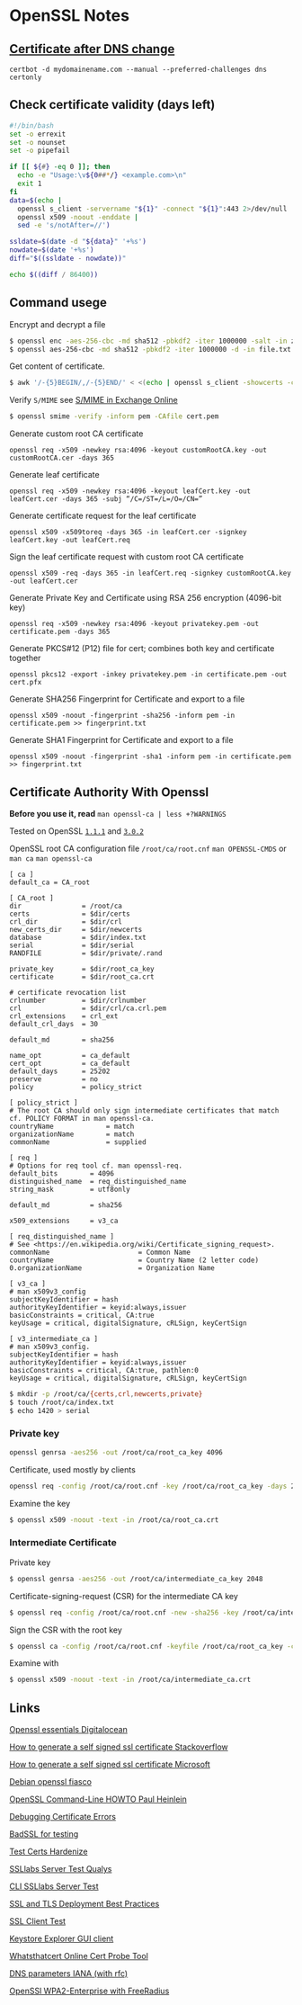 # OpenSSL Notes

## [Certificate after DNS change](https://serverfault.com/questions/750902/how-to-use-lets-encrypt-dns-01-challenge-validation#812038)
`certbot -d mydomainename.com --manual --preferred-challenges dns certonly`

## Check certificate validity (days left)
```bash
#!/bin/bash
set -o errexit
set -o nounset
set -o pipefail

if [[ ${#} -eq 0 ]]; then
  echo -e "Usage:\v${0##*/} <example.com>\n"
  exit 1
fi
data=$(echo |
  openssl s_client -servername "${1}" -connect "${1}":443 2>/dev/null |
  openssl x509 -noout -enddate |
  sed -e 's/notAfter=//')

ssldate=$(date -d "${data}" '+%s')
nowdate=$(date '+%s')
diff="$((ssldate - nowdate))"

echo $((diff / 86400))
```

## Command usege
Encrypt and decrypt a file

```sh
$ openssl enc -aes-256-cbc -md sha512 -pbkdf2 -iter 1000000 -salt -in zmaz.txt -out zmaz.txt.enc
$ openssl aes-256-cbc -md sha512 -pbkdf2 -iter 1000000 -d -in file.txt.enc -out file.txt.dec
```
Get content of certificate.

```sh
$ awk '/-{5}BEGIN/,/-{5}END/' < <(echo | openssl s_client -showcerts -connect google.com:443 2>/dev/null)
```
Verify `S/MIME` see [S/MIME in Exchange Online](https://learn.microsoft.com/en-us/exchange/security-and-compliance/smime-exo/configure-smime-exo)
```sh
$ openssl smime -verify -inform pem -CAfile cert.pem
```

Generate custom root CA certificate

`openssl req -x509 -newkey rsa:4096 -keyout customRootCA.key -out customRootCA.cer -days 365`

Generate leaf certificate

`openssl req -x509 -newkey rsa:4096 -keyout leafCert.key -out leafCert.cer -days 365 -subj “/C=/ST=/L=/O=/CN=”`

Generate certificate request for the leaf certificate

`openssl x509 -x509toreq -days 365 -in leafCert.cer -signkey leafCert.key -out leafCert.req`

Sign the leaf certificate request with custom root CA certificate

`openssl x509 -req -days 365 -in leafCert.req -signkey customRootCA.key -out leafCert.cer`

Generate Private Key and Certificate using RSA 256 encryption (4096-bit key)

`openssl req -x509 -newkey rsa:4096 -keyout privatekey.pem -out certificate.pem -days 365`

Generate PKCS#12 (P12) file for cert; combines both key and certificate together

`openssl pkcs12 -export -inkey privatekey.pem -in certificate.pem -out cert.pfx`

Generate SHA256 Fingerprint for Certificate and export to a file

`openssl x509 -noout -fingerprint -sha256 -inform pem -in certificate.pem >> fingerprint.txt`

Generate SHA1 Fingerprint for Certificate and export to a file

`openssl x509 -noout -fingerprint -sha1 -inform pem -in certificate.pem >> fingerprint.txt`

## Certificate Authority With Openssl

**Before you use it, read** `man openssl-ca | less +?WARNINGS`

Tested on OpenSSL [`1.1.1`](https://www.openssl.org/docs/man1.1.1/man1/ca.html) and [`3.0.2`](https://www.openssl.org/docs/man3.0/man1/openssl-ca.html)

OpenSSL root CA configuration file `/root/ca/root.cnf` `man OPENSSL-CMDS` or `man ca` `man openssl-ca`  
```
[ ca ]
default_ca = CA_root

[ CA_root ]
dir               = /root/ca
certs             = $dir/certs
crl_dir           = $dir/crl
new_certs_dir     = $dir/newcerts
database          = $dir/index.txt
serial            = $dir/serial
RANDFILE          = $dir/private/.rand

private_key       = $dir/root_ca_key
certificate       = $dir/root_ca.crt

# certificate revocation list
crlnumber         = $dir/crlnumber
crl               = $dir/crl/ca.crl.pem
crl_extensions    = crl_ext
default_crl_days  = 30

default_md        = sha256

name_opt          = ca_default
cert_opt          = ca_default
default_days      = 25202
preserve          = no
policy            = policy_strict

[ policy_strict ]
# The root CA should only sign intermediate certificates that match cf. POLICY FORMAT in man openssl-ca.
countryName             = match
organizationName        = match
commonName              = supplied

[ req ]
# Options for req tool cf. man openssl-req.
default_bits        = 4096
distinguished_name  = req_distinguished_name
string_mask         = utf8only

default_md          = sha256

x509_extensions     = v3_ca

[ req_distinguished_name ]
# See <https://en.wikipedia.org/wiki/Certificate_signing_request>.
commonName                      = Common Name
countryName                     = Country Name (2 letter code)
0.organizationName              = Organization Name

[ v3_ca ]
# man x509v3_config
subjectKeyIdentifier = hash
authorityKeyIdentifier = keyid:always,issuer
basicConstraints = critical, CA:true
keyUsage = critical, digitalSignature, cRLSign, keyCertSign

[ v3_intermediate_ca ]
# man x509v3_config.
subjectKeyIdentifier = hash
authorityKeyIdentifier = keyid:always,issuer
basicConstraints = critical, CA:true, pathlen:0
keyUsage = critical, digitalSignature, cRLSign, keyCertSign
```
```sh
$ mkdir -p /root/ca/{certs,crl,newcerts,private}
$ touch /root/ca/index.txt
$ echo 1420 > serial
```
### Private key 
```sh
openssl genrsa -aes256 -out /root/ca/root_ca_key 4096
```
Certificate, used mostly by clients
```sh
openssl req -config /root/ca/root.cnf -key /root/ca/root_ca_key -days 25202 -new -x509 -sha256 -extensions v3_ca -out /root/ca/root_ca.crt
```
Examine the key 
```sh
$ openssl x509 -noout -text -in /root/ca/root_ca.crt
```
### Intermediate Certificate
Private key 
```sh
$ openssl genrsa -aes256 -out /root/ca/intermediate_ca_key 2048
```
Certificate-signing-request (CSR) for the intermediate CA key
```sh
$ openssl req -config /root/ca/root.cnf -new -sha256 -key /root/ca/intermediate_ca_key -out /root/ca/intermediate_ca.csr.pem
```
Sign the CSR with the root key
```sh
$ openssl ca -config /root/ca/root.cnf -keyfile /root/ca/root_ca_key -cert /root/ca/root_ca.crt -extensions v3_intermediate_ca -days 3650 -notext -md sha256 -in /root/ca/intermediate_ca.csr.pem -out /root/ca/intermediate_ca.crt
```
Examine with 
```sh
$ openssl x509 -noout -text -in /root/ca/intermediate_ca.crt
```


## Links
[Openssl essentials Digitalocean](https://www.digitalocean.com/community/tutorials/openssl-essentials-working-with-ssl-certificates-private-keys-and-csrs)

[How to generate a self signed ssl certificate Stackoverflow](https://stackoverflow.com/questions/10175812/how-to-generate-a-self-signed-ssl-certificate-using-openssl)

[How to generate a self signed ssl certificate Microsoft](https://techcommunity.microsoft.com/t5/itops-talk-blog/how-to-create-a-self-signed-certificate-in-azure-using-cloud/ba-p/401403)

[Debian openssl fiasco](https://research.swtch.com/openssl)

[OpenSSL Command-Line HOWTO Paul Heinlein ](https://www.madboa.com/geek/openssl/)

[Debugging Certificate Errors](https://www.netmeister.org/blog/debugging-certificate-errors.html)

[BadSSL for testing](https://badssl.com/)

[Test Certs Hardenize](https://www.hardenize.com/report/adrianbiro.github.com/1689742492)

[SSLlabs Server Test Qualys](https://www.ssllabs.com/ssltest/analyze.html?d=adrianbiro.github.com&latest)

[CLI SSLlabs Server Test](https://github.com/ssllabs/ssllabs-scan)

[SSL and TLS Deployment Best Practices](https://github.com/ssllabs/research/wiki/SSL-and-TLS-Deployment-Best-Practices)

[SSL Client Test](https://www.howsmyssl.com/)

[Keystore Explorer GUI client](https://github.com/kaikramer/keystore-explorer)

[Whatsthatcert Online Cert Probe Tool](https://www.netmeister.org/whatsthatcert/)

[DNS parameters IANA (with rfc)](https://www.iana.org/assignments/dns-parameters/dns-parameters.xhtml)

[OpenSSl WPA2-Enterprise with FreeRadius](https://forums.freebsd.org/threads/howto-wpa2-enterprise-with-freeradius.28467/)


